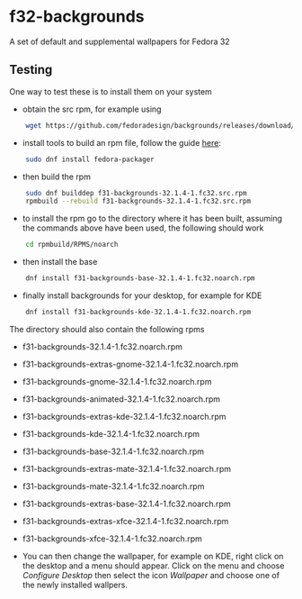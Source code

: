 # f32-backgrounds
A set of default and supplemental wallpapers for Fedora 32

## Testing

One way to test these is to install them on your system
* obtain the src rpm, for example using
```bash
    wget https://github.com/fedoradesign/backgrounds/releases/download/v32.1.4/f31-backgrounds-32.1.4-1.fc32.src.rpm
```
* install tools to build an rpm file, follow the guide [here](https://fedoramagazine.org/how-rpm-packages-are-made-the-source-rpm/):
```bash
    sudo dnf install fedora-packager
```    
* then build the rpm
```bash
    sudo dnf builddep f31-backgrounds-32.1.4-1.fc32.src.rpm
    rpmbuild --rebuild f31-backgrounds-32.1.4-1.fc32.src.rpm
```
* to install the rpm go to the directory where it has been built, assuming the commands above have been used, the following should work
```bash
    cd rpmbuild/RPMS/noarch
```
* then install the base
```bash    
    dnf install f31-backgrounds-base-32.1.4-1.fc32.noarch.rpm
```
* finally install backgrounds for your desktop, for example for KDE 
```bash
    dnf install f31-backgrounds-kde-32.1.4-1.fc32.noarch.rpm
```

The directory should also contain the following rpms

   * f31-backgrounds-32.1.4-1.fc32.noarch.rpm              
   * f31-backgrounds-extras-gnome-32.1.4-1.fc32.noarch.rpm  
   * f31-backgrounds-gnome-32.1.4-1.fc32.noarch.rpm
   * f31-backgrounds-animated-32.1.4-1.fc32.noarch.rpm     
   * f31-backgrounds-extras-kde-32.1.4-1.fc32.noarch.rpm    
   * f31-backgrounds-kde-32.1.4-1.fc32.noarch.rpm
   * f31-backgrounds-base-32.1.4-1.fc32.noarch.rpm         
   * f31-backgrounds-extras-mate-32.1.4-1.fc32.noarch.rpm   
   * f31-backgrounds-mate-32.1.4-1.fc32.noarch.rpm
   * f31-backgrounds-extras-base-32.1.4-1.fc32.noarch.rpm  
   * f31-backgrounds-extras-xfce-32.1.4-1.fc32.noarch.rpm   
   * f31-backgrounds-xfce-32.1.4-1.fc32.noarch.rpm

* You can then change the wallpaper, for example on KDE, right click on the desktop and a menu should appear. Click on the menu and choose *Configure Desktop* then select the icon *Wallpaper* and choose one of the newly installed wallpers.
   
